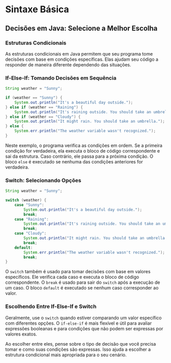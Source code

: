 # Sintaxe Básica

## Decisões em Java: Selecione a Melhor Escolha

### Estruturas Condicionais

As estruturas condicionais em Java permitem que seu programa tome decisões com base em condições específicas. Elas ajudam seu código a responder de maneira diferente dependendo das situações.

### If-Else-If: Tomando Decisões em Sequência

```java
String weather = "Sunny";

if (weather == "Sunny") {
    System.out.println("It's a beautiful day outside.");
} else if (weather == "Raining") {
    System.out.println("It's raining outside. You should take an umbrella.");
} else if (weather == "Cloudy") {
    System.out.println("It might rain. You should take an umbrella.");
} else {
    System.err.println("The weather variable wasn't recognized.");
}
```

Neste exemplo, o programa verifica as condições em ordem. Se a primeira condição for verdadeira, ela executa o bloco de código correspondente e sai da estrutura. Caso contrário, ele passa para a próxima condição. O bloco `else` é executado se nenhuma das condições anteriores for verdadeira.

### Switch: Selecionando Opções

```java
String weather = "Sunny";

switch (weather) {
    case "Sunny":
        System.out.println("It's a beautiful day outside.");
        break;
    case "Raining":
        System.out.println("It's raining outside. You should take an umbrella.");
        break;
    case "Cloudy":
        System.out.println("It might rain. You should take an umbrella.");
        break;
    default:
        System.err.println("The weather variable wasn't recognized.");
        break;
}
```

O `switch` também é usado para tomar decisões com base em valores específicos. Ele verifica cada caso e executa o bloco de código correspondente. O `break` é usado para sair do `switch` após a execução de um caso. O bloco `default` é executado se nenhum caso corresponder ao valor.

### Escolhendo Entre If-Else-If e Switch

Geralmente, use o `switch` quando estiver comparando um valor específico com diferentes opções. O `if-else-if` é mais flexível e útil para avaliar expressões booleanas e para condições que não podem ser expressas por valores exatos.

Ao escolher entre eles, pense sobre o tipo de decisão que você precisa tomar e como suas condições são expressas. Isso ajuda a escolher a estrutura condicional mais apropriada para o seu cenário.
